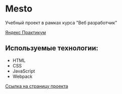 # Mesto
Учебный проект в рамках курса "Веб разработчик"

[Яндекс Практикум](https://praktikum.yandex.ru)

## Используемые технологии:
- HTML
- CSS
- JavaScript
- Webpack

[Ссылка на страницу проекта](https://s-fomenko.github.io/mesto/)
